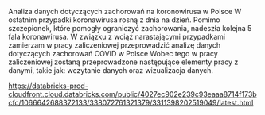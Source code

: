 Analiza danych dotyczących zachorowań na koronowirusa w Polsce
W ostatnim przypadki koronawirusa rosną z dnia na dzień. Pomimo szczepionek, które pomogły ograniczyć zachorowania, nadeszła kolejna 5 fala koronawirusa. W związku z wciąż narastającymi przypadkami zamierzam w pracy zaliczeniowej przeprowadzić analizę danych dotyczących zachorowań COVID w Polsce
Wobec tego w pracy zaliczeniowej zostaną przeprowadzone następujące elementy pracy z danymi, takie jak: wczytanie danych oraz wizualizacja danych.

https://databricks-prod-cloudfront.cloud.databricks.com/public/4027ec902e239c93eaaa8714f173bcfc/1066642688372133/338072761321379/3311398202519049/latest.html
